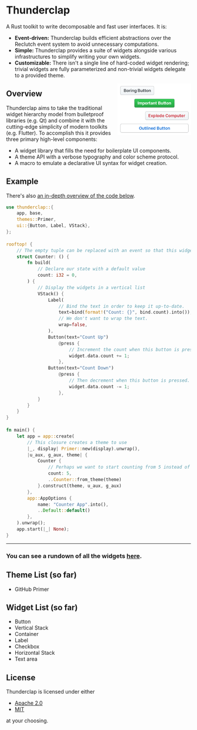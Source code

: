 # Thunderclap

A Rust toolkit to write decomposable and fast user interfaces. It is:

- **Event-driven:** Thunderclap builds efficient abstractions over the Reclutch event system to avoid unnecessary computations.
- **Simple:** Thunderclap provides a suite of widgets alongside various infrastructures to simplify writing your own widgets.
- **Customizable:** There isn't a single line of hard-coded widget rendering; trivial widgets are fully parameterized and non-trivial widgets delegate to a provided theme.

<img align="right" src=".media/showcase.png" width="200px"/>

## Overview

Thunderclap aims to take the traditional widget hierarchy model from bulletproof libraries (e.g. Qt) and combine it with the cutting-edge simplicity of modern toolkits (e.g. Flutter).
To accomplish this it provides three primary high-level components:
- A widget library that fills the need for boilerplate UI components.
- A theme API with a verbose typography and color scheme protocol.
- A macro to emulate a declarative UI syntax for widget creation.

## Example

There's also [an in-depth overview of the code below](https://github.com/jazzfool/thunderclap/wiki/Making-a-counter).

```rust
use thunderclap::{
    app, base,
    themes::Primer,
    ui::{Button, Label, VStack},
};

rooftop! {
    // The empty tuple can be replaced with an event so that this widget can emit events.
    struct Counter: () {
        fn build(
            // Declare our state with a default value
            count: i32 = 0,
        ) {
            // Display the widgets in a vertical list
            VStack() {
                Label(
                    // Bind the text in order to keep it up-to-date.
                    text=bind(format!("Count: {}", bind.count).into()),
                    // We don't want to wrap the text.
                    wrap=false,
                ),
                Button(text="Count Up")
                    @press {
                        // Increment the count when this button is pressed.
                        widget.data.count += 1;
                    },
                Button(text="Count Down")
                    @press {
                        // Then decrement when this button is pressed.
                        widget.data.count -= 1;
                    },
            }
        }
    }
}

fn main() {
    let app = app::create(
        // This closure creates a theme to use
        |_, display| Primer::new(display).unwrap(),
        |u_aux, g_aux, theme| {
            Counter {
                // Perhaps we want to start counting from 5 instead of 0
                count: 5,
                ..Counter::from_theme(theme)
            }.construct(theme, u_aux, g_aux)
        },
        app::AppOptions {
            name: "Counter App".into(),
            ..Default::default()
        },
    ).unwrap();
    app.start(|_| None);
}
```

---

### You can see a rundown of all the widgets [here](Widgets.md).

## Theme List (so far)

- GitHub Primer

## Widget List (so far)

- Button
- Vertical Stack
- Container
- Label
- Checkbox
- Horizontal Stack
- Text area

## License

Thunderclap is licensed under either

- [Apache 2.0](https://www.apache.org/licenses/LICENSE-2.0)
- [MIT](http://opensource.org/licenses/MIT)

at your choosing.
